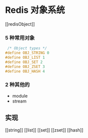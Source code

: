 # Redis 对象系统
[[redisObject]]
### 5 种常用对象
```C
 /* Object types */
#define OBJ_STRING 0 
#define OBJ_LIST 1
#define OBJ_SET 2
#define OBJ_ZSET 3
#define OBJ_HASH 4
```
### 2 种其他的
* module 
* stream

## 实现
[[string]]
[[list]]
[[set]]
[[zset]]
[[hash]]
